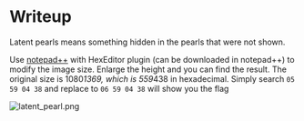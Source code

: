 # Writeup
Latent pearls means something hidden in the pearls that were not shown.

Use [notepad++](https://notepad-plus-plus.org/downloads/) with HexEditor plugin (can be downloaded in notepad++) to modify the image size. Enlarge the height and you can find the result. The original size is 1080*1369, which is 559*438 in hexadecimal. Simply search 
```05 59 04 38```
and replace to
```06 59 04 38```
will show you the flag

![latent_pearl.png](https://s2.loli.net/2024/02/26/UBHgmdN7b23W5yK.png)